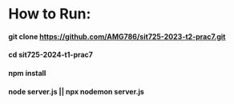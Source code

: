 # How to Run:

#### git clone https://github.com/AMG786/sit725-2023-t2-prac7.git
#### cd sit725-2024-t1-prac7
#### npm install
#### node server.js || npx nodemon server.js
